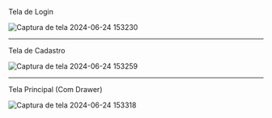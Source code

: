 Tela de Login

![Captura de tela 2024-06-24 153230](https://github.com/JonatanGoncalves/app-base/assets/136382063/d0872540-a136-4910-b4d1-26f73fd05cfd)

-------
Tela de Cadastro

![Captura de tela 2024-06-24 153259](https://github.com/JonatanGoncalves/app-base/assets/136382063/0468873b-0d9e-40b5-8eda-a405983f2402)

-------
Tela Principal (Com Drawer)

![Captura de tela 2024-06-24 153318](https://github.com/JonatanGoncalves/app-base/assets/136382063/4a4c3343-207b-47c7-9fe3-ebb86c7148b9)

